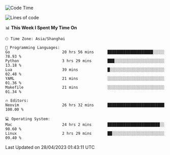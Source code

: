 <!--START_SECTION:waka-->
![Code Time](http://img.shields.io/badge/Code%20Time-1%2C327%20hrs%2042%20mins-blue)

![Lines of code](https://img.shields.io/badge/From%20Hello%20World%20I%27ve%20Written-269.3%20thousand%20lines%20of%20code-blue)

📊 **This Week I Spent My Time On** 

```text
🕑︎ Time Zone: Asia/Shanghai

💬 Programming Languages: 
Go                       20 hrs 56 mins      ████████████████████░░░░░   78.93 % 
Python                   3 hrs 29 mins       ███░░░░░░░░░░░░░░░░░░░░░░   13.18 % 
Lua                      39 mins             █░░░░░░░░░░░░░░░░░░░░░░░░   02.48 % 
YAML                     21 mins             ░░░░░░░░░░░░░░░░░░░░░░░░░   01.36 % 
Makefile                 21 mins             ░░░░░░░░░░░░░░░░░░░░░░░░░   01.34 % 

🔥 Editors: 
Neovim                   26 hrs 32 mins      █████████████████████████   100.00 % 

💻 Operating System: 
Mac                      24 hrs 2 mins       ███████████████████████░░   90.60 % 
Linux                    2 hrs 29 mins       ██░░░░░░░░░░░░░░░░░░░░░░░   09.40 % 
```


 Last Updated on 28/04/2023 01:43:11 UTC
<!--END_SECTION:waka-->
